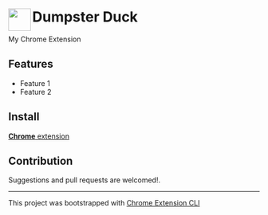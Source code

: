 # <img src="public/icons/icon_48.png" width="45" align="left"> Dumpster Duck

My Chrome Extension

## Features

- Feature 1
- Feature 2

## Install

[**Chrome** extension]() <!-- TODO: Add chrome extension link inside parenthesis -->

## Contribution

Suggestions and pull requests are welcomed!.

---

This project was bootstrapped with [Chrome Extension CLI](https://github.com/dutiyesh/chrome-extension-cli)

